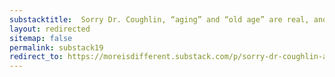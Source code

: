 ```yaml
---
substacktitle:  Sorry Dr. Coughlin, “aging” and “old age” are real, and they suck
layout: redirected
sitemap: false
permalink: substack19
redirect_to: https://moreisdifferent.substack.com/p/sorry-dr-coughlin-aging-and-old-age
---
```

